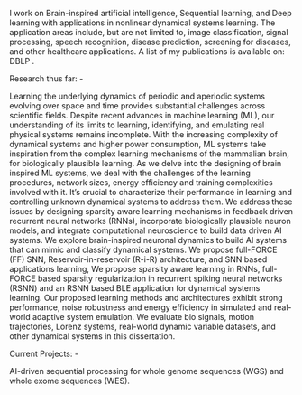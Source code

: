 
I work on Brain-inspired artificial intelligence, Sequential learning, and Deep learning with applications in nonlinear dynamical systems learning. The application areas include, but are not limited to, image classification, signal processing, speech recognition, disease prediction, screening for diseases, and other healthcare applications. 
A list of my publications is available on: DBLP .  

Research thus far: -

Learning the underlying dynamics of periodic and aperiodic systems evolving over space and time provides substantial challenges across scientific fields. Despite recent advances in machine learning (ML), our understanding of its limits to learning, identifying, and emulating real physical systems remains incomplete. With the increasing complexity of dynamical systems and higher power consumption, ML systems take inspiration from the complex learning mechanisms of the mammalian brain, for biologically plausible learning. As we delve into the designing of brain inspired ML systems, we deal with the challenges of the learning procedures, network sizes, energy efficiency and training complexities involved with it. It’s crucial to characterize their performance in learning and controlling unknown dynamical systems to address them. We address these issues by designing sparsity aware learning mechanisms in feedback driven recurrent neural networks (RNNs), incorporate biologically plausible neuron models, and integrate computational neuroscience to build data driven AI systems. We explore brain-inspired neuronal dynamics to build AI systems that can mimic and classify dynamical systems. We propose full-FORCE (FF) SNN, Reservoir-in-reservoir (R-i-R) architecture, and SNN based applications learning, We propose sparsity aware learning in RNNs, full-FORCE based sparsity regularization in recurrent spiking neural networks (RSNN) and an RSNN based BLE application for dynamical systems learning. Our proposed learning methods and architectures exhibit strong performance, noise robustness and energy efficiency in simulated and real-world adaptive system emulation. We evaluate bio signals, motion trajectories, Lorenz systems, real-world dynamic variable datasets, and other dynamical systems in this dissertation.

Current Projects: -

AI-driven sequential processing for whole genome sequences (WGS)  and whole exome sequences (WES). 


